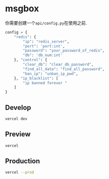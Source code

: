 # msgbox

你需要创建一个`api/config.py`在使用之前.

```python
config = {
    "redis": {
        "ip": "redis_server",
        "port": 'port:int',
        "password": "your_password_of_redis",
        "db": 'db_num:int'
    }, "control": {
        "clear_db": "clear_db_password",
        "find_all_data": "find_all_password",
        "ban_ip": "unban_ip_pwd",
    }, "ip_blacklist": [
        "ip banned forever "
    ]
}
```

## Develop

```bash
vercel dev
```

## Preview

```bash
vercel
```

## Production

```bash
vercel --prod
```